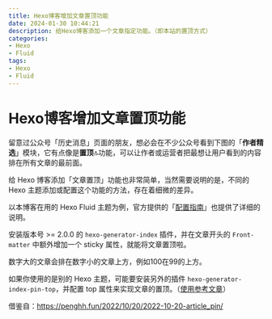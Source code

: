 ```yaml
---
title: Hexo博客增加文章置顶功能
date: 2024-01-30 10:44:21
description: 给Hexo博客添加一个文章指定功能。（即本站的置顶方式）
categories:
- Hexo
- Fluid
tags:
- Hexo
- Fluid
---
```


# Hexo博客增加文章置顶功能

留意过公众号「历史消息」页面的朋友，想必会在不少公众号看到下图的「**作者精选**」模块，它有点像是**置顶**🔝功能，可以让作者或运营者把最想让用户看到的内容排在所有文章的最前面。

给 Hexo 博客添加「文章置顶」功能也非常简单，当然需要说明的是，不同的 Hexo 主题添加或配置这个功能的方法，存在着细微的差异。

以本博客在用的 Hexo Fluid 主题为例，官方提供的「[配置指南](https://hexo.fluid-dev.com/docs/guide/#%E6%96%87%E7%AB%A0%E6%8E%92%E5%BA%8F)」也提供了详细的说明。

安装版本号 >= 2.0.0 的 `hexo-generator-index` 插件，并在文章开头的 `Front-matter` 中额外增加一个 sticky 属性，就能将文章置顶啦。

数字大的文章会排在数字小的文章上方，例如100在99的上方。

如果你使用的是别的 Hexo 主题，可能要安装另外的插件 `hexo-generator-index-pin-top`，并配置 top 属性来实现文章的置顶。（[使用参考文章](https://blog.51cto.com/u_15477117/4919708)）

借鉴自：https://penghh.fun/2022/10/20/2022-10-20-article_pin/
